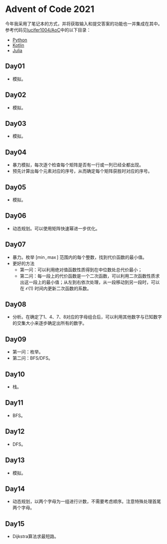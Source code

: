 # Advent of Code 2021

今年我采用了笔记本的方式，并将获取输入和提交答案的功能也一并集成在其中。参考代码见[lucifer1004/AoC](https://github.com/lucifer1004)中的以下目录：

- [Python](https://github.com/lucifer1004/AoC/tree/main/2021)
- [Kotlin](https://github.com/lucifer1004/AoC/tree/main/2021/kotlin)
- [Julia](https://github.com/lucifer1004/AoC/tree/main/2021/julia)

## Day01 

- 模拟。

## Day02

- 模拟。

## Day03

- 模拟。

## Day04

- 暴力模拟，每次逐个检查每个矩阵是否有一行或一列已经全都出现。
- 预先计算出每个元素对应的序号，从而确定每个矩阵获胜时对应的序号。

## Day05

- 模拟。

## Day06

- 动态规划。可以使用矩阵快速幂进一步优化。

## Day07

- 暴力。枚举 $[\min,\max]$ 范围内的每个整数，找到代价函数的最小值。
- 更好的方法
  - 第一问：可以利用绝对值函数性质得到在中位数处总代价最小；
  - 第二问：每一段上的代价函数是一个二次函数，可以利用二次函数性质求出这一段上的最小值；从左到右依次处理，从一段移动到另一段时，可以在 $\mathcal{O}(1)$ 时间内更新二次函数的系数。

## Day08

- 分析。在确定了1、4、7、8对应的字母组合后，可以利用其他数字与已知数字的交集大小来逐步确定出所有的数字。

## Day09

- 第一问：枚举。
- 第二问：BFS/DFS。

## Day10

- 栈。

## Day11

- BFS。

## Day12

- DFS。

## Day13

- 模拟。

## Day14

- 动态规划，以两个字母为一组进行计数，不需要考虑顺序。注意特殊处理首尾两个字母。

## Day15

- Dijkstra算法求最短路。
